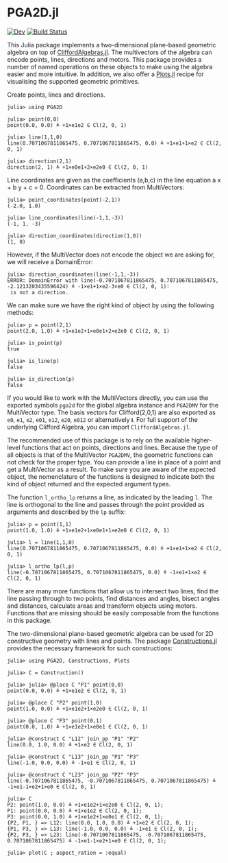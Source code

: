 # PGA2D.jl

[![Dev](https://img.shields.io/badge/docs-dev-blue.svg)](https://ATell-SoundTheory.github.io/PGA2D.jl/dev)
[![Build Status](https://github.com/ATell-SoundTheory/PGA2D.jl/workflows/CI/badge.svg)](https://github.com/ATell-SoundTheory/PGA2D.jl/actions)

This Julia package implements a two-dimensional plane-based geometric algebra on top of [CliffordAlgebras.jl](https://github.com/ATell-SoundTheory/CliffordAlgebras.jl). The multivectors of the algebra can encode points, lines, directions and motors. This package provides a number of named operations on these objects to make using the algebra easier and more intuitive. In addition, we also offer a [Plots.jl](http://docs.juliaplots.org/latest/) recipe for visualising the supported geometric primitives.

Create points, lines and directions.
```
julia> using PGA2D

julia> point(0,0)
point(0.0, 0.0) ≜ +1×e1e2 ∈ Cl(2, 0, 1)

julia> line(1,1,0)
line(0.7071067811865475, 0.7071067811865475, 0.0) ≜ +1×e1+1×e2 ∈ Cl(2, 0, 1)

julia> direction(2,1)
direction(2, 1) ≜ +1×e0e1+2×e2e0 ∈ Cl(2, 0, 1)
```

Line coordinates are given as the coefficients (a,b,c) in the line equation a x + b y + c = 0. Coordinates can be extracted from MultiVectors:

```
julia> point_coordinates(point(-2,1))
(-2.0, 1.0)

julia> line_coordinates(line(-1,1,-3))
(-1, 1, -3)

julia> direction_coordinates(direction(1,0))
(1, 0)
```

However, if the MultiVector does not encode the object we are asking for, we will receive a DomainError:

```
julia> direction_coordinates(line(-1,1,-3))
ERROR: DomainError with line(-0.7071067811865475, 0.7071067811865475, -2.1213203435596424) ≜ -1×e1+1×e2-3×e0 ∈ Cl(2, 0, 1):
 is not a direction.
```

We can make sure we have the right kind of object by using the following methods:

```
julia> p = point(2,1)
point(2.0, 1.0) ≜ +1×e1e2+1×e0e1+2×e2e0 ∈ Cl(2, 0, 1)

julia> is_point(p)
true

julia> is_line(p)
false

julia> is_direction(p)
false
```

If you would like to work with the MultiVectors directly, you can use the exported symbols `pga2d` for the global algebra instance and `PGA2DMV` for the MultiVector type. The basis vectors for Clifford(2,0,1) are also exported as `e0`, `e1`, `e2`, `e01`, `e12`, `e20`, `e012` or alternatively `𝐈`. For full support of the underlying Clifford Algebra, you can import `CliffordAlgebras.jl`.

The recommended use of this package is to rely on the available higher-level functions that act on points, directions and lines. Because the type of all objects is that of the MultiVector `PGA2DMV`, the geometric functions can not check for the proper type. You can provide a line in place of a point and get a MultiVector as a result. To make sure you are aware of the expected object, the nomenclature of the functions is designed to indicate both the kind of object returned and the expected argument types.

The function `l_ortho_lp` returns a line, as indicated by the leading `l`. The line is orthogonal to the line and passes through the point provided as arguments and described by the `lp` suffix:

```
julia> p = point(1,1)
point(1.0, 1.0) ≜ +1×e1e2+1×e0e1+1×e2e0 ∈ Cl(2, 0, 1)

julia> l = line(1,1,0)
line(0.7071067811865475, 0.7071067811865475, 0.0) ≜ +1×e1+1×e2 ∈ Cl(2, 0, 1)

julia> l_ortho_lp(l,p)
line(-0.7071067811865475, 0.7071067811865475, 0.0) ≜ -1×e1+1×e2 ∈ Cl(2, 0, 1)
```

There are many more functions that allow us to intersect two lines, find the line passing through to two points, find distances and angles, bisect angles and distances, calculate areas and transform objects using motors. Functions that are missing should be easily composable from the functions in this package.

The two-dimensional plane-based geometric algebra can be used for 2D constructive geometry with lines and points. The package [Constructions.jl](https://github.com/ATell-SoundTheory/Constructions.jl) provides the necessary framework for such constructions:

```
julia> using PGA2D, Constructions, Plots

julia> C = Construction()

julia> julia> @place C "P1" point(0,0)
point(0.0, 0.0) ≜ +1×e1e2 ∈ Cl(2, 0, 1)

julia> @place C "P2" point(1,0)
point(1.0, 0.0) ≜ +1×e1e2+1×e2e0 ∈ Cl(2, 0, 1)

julia> @place C "P3" point(0,1)
point(0.0, 1.0) ≜ +1×e1e2+1×e0e1 ∈ Cl(2, 0, 1)

julia> @construct C "L12" join_pp "P1" "P2"
line(0.0, 1.0, 0.0) ≜ +1×e2 ∈ Cl(2, 0, 1)

julia> @construct C "L13" join_pp "P1" "P3"
line(-1.0, 0.0, 0.0) ≜ -1×e1 ∈ Cl(2, 0, 1)

julia> @construct C "L23" join_pp "P2" "P3"
line(-0.7071067811865475, -0.7071067811865475, 0.7071067811865475) ≜ -1×e1-1×e2+1×e0 ∈ Cl(2, 0, 1)

julia> C
P2: point(1.0, 0.0) ≜ +1×e1e2+1×e2e0 ∈ Cl(2, 0, 1); 
P1: point(0.0, 0.0) ≜ +1×e1e2 ∈ Cl(2, 0, 1); 
P3: point(0.0, 1.0) ≜ +1×e1e2+1×e0e1 ∈ Cl(2, 0, 1); 
{P2, P1, } => L12: line(0.0, 1.0, 0.0) ≜ +1×e2 ∈ Cl(2, 0, 1); 
{P1, P3, } => L13: line(-1.0, 0.0, 0.0) ≜ -1×e1 ∈ Cl(2, 0, 1); 
{P2, P3, } => L23: line(-0.7071067811865475, -0.7071067811865475, 0.7071067811865475) ≜ -1×e1-1×e2+1×e0 ∈ Cl(2, 0, 1); 

julia> plot(C ; aspect_ration = :equal)


```

